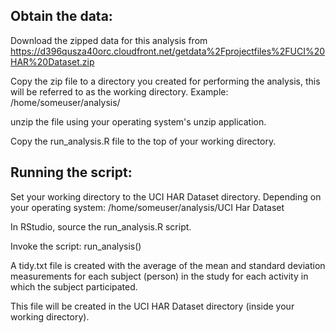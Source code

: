 Obtain the data:
---------------
Download the zipped data for this analysis from https://d396qusza40orc.cloudfront.net/getdata%2Fprojectfiles%2FUCI%20HAR%20Dataset.zip 

Copy the zip file to a directory you created for performing the analysis, this
will be referred to as the working directory. Example: /home/someuser/analysis/

unzip the file using your operating system's unzip application.

Copy the run_analysis.R file to the top of your working directory.

Running the script:
------------------
Set your working directory to the UCI HAR Dataset directory.
Depending on your operating system: /home/someuser/analysis/UCI Har Dataset

In RStudio, source the run_analysis.R script.

Invoke the script: run_analysis()

A tidy.txt file is created with the average of the mean and standard deviation
measurements for each subject (person) in the study for each activity in which
the subject participated.  

This file will be created in the UCI HAR Dataset directory (inside your working
directory).
